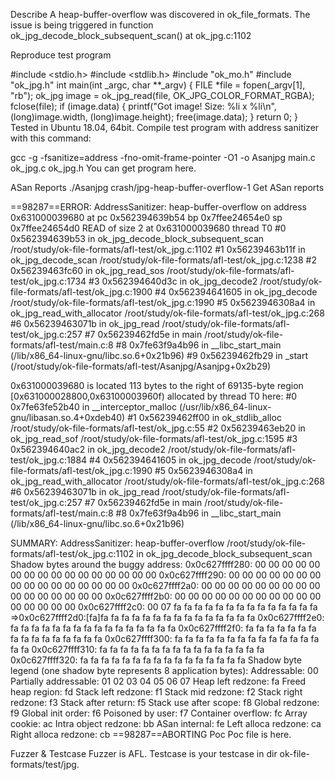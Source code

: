 Describe
A heap-buffer-overflow was discovered in ok_file_formats. The issue is being triggered in function ok_jpg_decode_block_subsequent_scan() at ok_jpg.c:1102

Reproduce
test program

#include <stdio.h>
#include <stdlib.h>
#include "ok_mo.h"
#include "ok_jpg.h"
int main(int _argc, char **_argv) {
    FILE *file = fopen(_argv[1], "rb");
    ok_jpg image = ok_jpg_read(file, OK_JPG_COLOR_FORMAT_RGBA);
    fclose(file);
    if (image.data) {
        printf("Got image! Size: %li x %li\n", (long)image.width, (long)image.height);
        free(image.data);
    }
    return 0;
}
Tested in Ubuntu 18.04, 64bit.
Compile test program with address sanitizer with this command:

gcc -g -fsanitize=address -fno-omit-frame-pointer -O1 -o Asanjpg main.c ok_jpg.c  ok_jpg.h
You can get program here.

ASan Reports
./Asanjpg crash/jpg-heap-buffer-overflow-1
Get ASan reports

==98287==ERROR: AddressSanitizer: heap-buffer-overflow on address 0x631000039680 at pc 0x562394639b54 bp 0x7ffee24654e0 sp 0x7ffee24654d0
READ of size 2 at 0x631000039680 thread T0
    #0 0x562394639b53 in ok_jpg_decode_block_subsequent_scan /root/study/ok-file-formats/afl-test/ok_jpg.c:1102
    #1 0x56239463b11f in ok_jpg_decode_scan /root/study/ok-file-formats/afl-test/ok_jpg.c:1238
    #2 0x56239463fc60 in ok_jpg_read_sos /root/study/ok-file-formats/afl-test/ok_jpg.c:1734
    #3 0x562394640d3c in ok_jpg_decode2 /root/study/ok-file-formats/afl-test/ok_jpg.c:1900
    #4 0x562394641605 in ok_jpg_decode /root/study/ok-file-formats/afl-test/ok_jpg.c:1990
    #5 0x5623946308a4 in ok_jpg_read_with_allocator /root/study/ok-file-formats/afl-test/ok_jpg.c:268
    #6 0x56239463071b in ok_jpg_read /root/study/ok-file-formats/afl-test/ok_jpg.c:257
    #7 0x56239462fd5e in main /root/study/ok-file-formats/afl-test/main.c:8
    #8 0x7fe63f9a4b96 in __libc_start_main (/lib/x86_64-linux-gnu/libc.so.6+0x21b96)
    #9 0x56239462fb29 in _start (/root/study/ok-file-formats/afl-test/Asanjpg/Asanjpg+0x2b29)

0x631000039680 is located 113 bytes to the right of 69135-byte region [0x631000028800,0x63100003960f)
allocated by thread T0 here:
    #0 0x7fe63fe52b40 in __interceptor_malloc (/usr/lib/x86_64-linux-gnu/libasan.so.4+0xdeb40)
    #1 0x56239462ff00 in ok_stdlib_alloc /root/study/ok-file-formats/afl-test/ok_jpg.c:55
    #2 0x56239463eb20 in ok_jpg_read_sof /root/study/ok-file-formats/afl-test/ok_jpg.c:1595
    #3 0x562394640ac2 in ok_jpg_decode2 /root/study/ok-file-formats/afl-test/ok_jpg.c:1884
    #4 0x562394641605 in ok_jpg_decode /root/study/ok-file-formats/afl-test/ok_jpg.c:1990
    #5 0x5623946308a4 in ok_jpg_read_with_allocator /root/study/ok-file-formats/afl-test/ok_jpg.c:268
    #6 0x56239463071b in ok_jpg_read /root/study/ok-file-formats/afl-test/ok_jpg.c:257
    #7 0x56239462fd5e in main /root/study/ok-file-formats/afl-test/main.c:8
    #8 0x7fe63f9a4b96 in __libc_start_main (/lib/x86_64-linux-gnu/libc.so.6+0x21b96)

SUMMARY: AddressSanitizer: heap-buffer-overflow /root/study/ok-file-formats/afl-test/ok_jpg.c:1102 in ok_jpg_decode_block_subsequent_scan
Shadow bytes around the buggy address:
  0x0c627ffff280: 00 00 00 00 00 00 00 00 00 00 00 00 00 00 00 00
  0x0c627ffff290: 00 00 00 00 00 00 00 00 00 00 00 00 00 00 00 00
  0x0c627ffff2a0: 00 00 00 00 00 00 00 00 00 00 00 00 00 00 00 00
  0x0c627ffff2b0: 00 00 00 00 00 00 00 00 00 00 00 00 00 00 00 00
  0x0c627ffff2c0: 00 07 fa fa fa fa fa fa fa fa fa fa fa fa fa fa
=>0x0c627ffff2d0:[fa]fa fa fa fa fa fa fa fa fa fa fa fa fa fa fa
  0x0c627ffff2e0: fa fa fa fa fa fa fa fa fa fa fa fa fa fa fa fa
  0x0c627ffff2f0: fa fa fa fa fa fa fa fa fa fa fa fa fa fa fa fa
  0x0c627ffff300: fa fa fa fa fa fa fa fa fa fa fa fa fa fa fa fa
  0x0c627ffff310: fa fa fa fa fa fa fa fa fa fa fa fa fa fa fa fa
  0x0c627ffff320: fa fa fa fa fa fa fa fa fa fa fa fa fa fa fa fa
Shadow byte legend (one shadow byte represents 8 application bytes):
  Addressable:           00
  Partially addressable: 01 02 03 04 05 06 07
  Heap left redzone:       fa
  Freed heap region:       fd
  Stack left redzone:      f1
  Stack mid redzone:       f2
  Stack right redzone:     f3
  Stack after return:      f5
  Stack use after scope:   f8
  Global redzone:          f9
  Global init order:       f6
  Poisoned by user:        f7
  Container overflow:      fc
  Array cookie:            ac
  Intra object redzone:    bb
  ASan internal:           fe
  Left alloca redzone:     ca
  Right alloca redzone:    cb
==98287==ABORTING
Poc
Poc file is here.

Fuzzer & Testcase
Fuzzer is AFL.
Testcase is your testcase in dir ok-file-formats/test/jpg.
